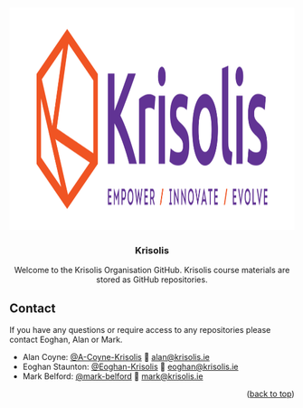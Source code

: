 <a name="readme-top"></a>

<!-- PROJECT LOGO -->
<br />
<div align="center">
  <a href="https://krisolis.ie/">
    <img src="images/BorderedLogo.png" alt="Logo" width="1281" height="393">
  </a>

<h3 align="center">Krisolis</h3>

  <p align="center">
    Welcome to the Krisolis Organisation GitHub. Krisolis course materials are stored as GitHub repositories.
  </p>
</div>





<!-- CONTACT -->
## Contact
If you have any questions or require access to any repositories please contact Eoghan, Alan or Mark.

- Alan Coyne: [@A-Coyne-Krisolis](https://github.com/A-Coyne-Krisolis) 📧 [alan@krisolis.ie](mailto:alan@krisolis.ie)
- Eoghan Staunton: [@Eoghan-Krisolis](https://github.com/Eoghan-Krisolis) 📧 [eoghan@krisolis.ie](mailto:eoghan@krisolis.ie)
- Mark Belford: [@mark-belford](https://github.com/mark-belford) 📧 [mark@krisolis.ie](mailto:mark@krisolis.ie)

<p align="right">(<a href="#readme-top">back to top</a>)</p>



